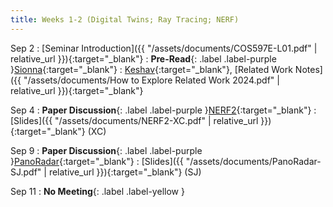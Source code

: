 ```yaml
---
title: Weeks 1-2 (Digital Twins; Ray Tracing; NERF)
---
```


Sep 2 
: [Seminar Introduction]({{ "/assets/documents/COS597E-L01.pdf" | relative_url
}}){:target="_blank"}
: **Pre-Read**{: .label .label-purple }[Sionna](https://app.perusall.com/courses/cos597e_f2025-advanced-topics-in-computer-science-neural-sensing-modeling-and-understanding/sionna){:target="_blank"}
  : [Keshav](https://www.zotero.org/groups/6106523/cos_597e-_neural_sensing_modeling_and_understanding_fall_25/items/BJYKDJBV/attachment/DGXUS84Q/reader){:target="_blank"}, [Related Work Notes]({{ "/assets/documents/How to Explore Related Work 2024.pdf" | relative_url }}){:target="_blank"}

Sep 4
: **Paper Discussion**{: .label .label-purple }[NERF2](https://app.perusall.com/courses/cos597e_f2025-advanced-topics-in-computer-science-neural-sensing-modeling-and-understanding/nerf2-23997153){:target="_blank"}
  : [Slides]({{ "/assets/documents/NERF2-XC.pdf" | relative_url }}){:target="_blank"} (XC)

Sep 9
: **Paper Discussion**{: .label .label-purple }[PanoRadar](https://app.perusall.com/courses/cos597e_f2025-advanced-topics-in-computer-science-neural-sensing-modeling-and-understanding/panoradar){:target="_blank"}
  : [Slides]({{ "/assets/documents/PanoRadar-SJ.pdf" | relative_url }}){:target="_blank"} (SJ)

Sep 11
: **No Meeting**{: .label .label-yellow }

